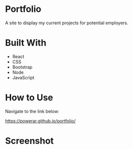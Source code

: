# Portfolio
A site to display my current projects for potential employers.

# Built With
* React
* CSS
* Bootstrap
* Node
* JavaScript

# How to Use
Navigate to the link below:

https://powerar.github.io/portfolio/

# Screenshot


